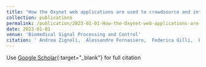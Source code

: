 ```yaml
---
title: "How the Oxynet web applications are used to crowdsource and interpret cardiopulmonary exercising tests data"
collection: publications
permalink: /publication/2023-01-01-How-the-Oxynet-web-applications-are-used-to-crowdsource-and-interpret-cardiopulmonary-exercising-tests-data
date: 2023-01-01
venue: 'Biomedical Signal Processing and Control'
citation: ' Andrea Zignoli,  Alessandro Fornasiero,  Federica Gilli,  Barbara Pellegrini,  Federico Schena, &quot;How the Oxynet web applications are used to crowdsource and interpret cardiopulmonary exercising tests data.&quot; Biomedical Signal Processing and Control, 2023.'
---
```

Use [Google Scholar](https://scholar.google.com/scholar?q=How+the+Oxynet+web+applications+are+used+to+crowdsource+and+interpret+cardiopulmonary+exercising+tests+data){:target="_blank"} for full citation